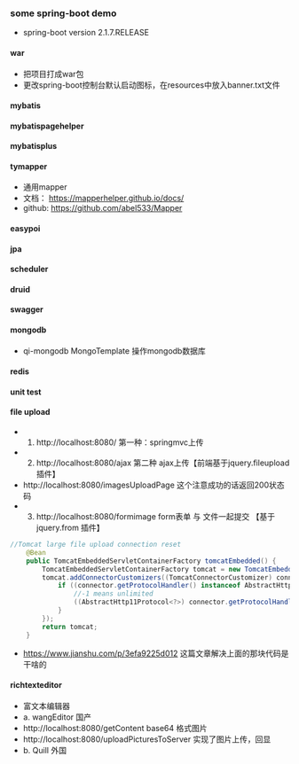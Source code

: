 ### some spring-boot demo
- spring-boot version 2.1.7.RELEASE
#### war
- 把项目打成war包
- 更改spring-boot控制台默认启动图标，在resources中放入banner.txt文件

#### mybatis

#### mybatispagehelper

#### mybatisplus

#### tymapper
- 通用mapper 
- 文档： https://mapperhelper.github.io/docs/
- github: https://github.com/abel533/Mapper

#### easypoi

#### jpa

#### scheduler

#### druid

#### swagger

#### mongodb
- qi-mongodb MongoTemplate 操作mongodb数据库 

#### redis

#### unit test

#### file upload

- 1. http://localhost:8080/ 第一种：springmvc上传
- 2. http://localhost:8080/ajax 第二种 ajax上传【前端基于jquery.fileupload 插件】
- http://localhost:8080/imagesUploadPage  这个注意成功的话返回200状态码
- 3. http://localhost:8080/formimage form表单 与 文件一起提交 【基于 jquery.from 插件】

```java
//Tomcat large file upload connection reset
    @Bean
    public TomcatEmbeddedServletContainerFactory tomcatEmbedded() {
        TomcatEmbeddedServletContainerFactory tomcat = new TomcatEmbeddedServletContainerFactory();
        tomcat.addConnectorCustomizers((TomcatConnectorCustomizer) connector -> {
            if ((connector.getProtocolHandler() instanceof AbstractHttp11Protocol<?>)) {
                //-1 means unlimited
                ((AbstractHttp11Protocol<?>) connector.getProtocolHandler()).setMaxSwallowSize(-1);
            }
        });
        return tomcat;
    }

```

-  https://www.jianshu.com/p/3efa9225d012 这篇文章解决上面的那块代码是干啥的

#### richtexteditor 
- 富文本编辑器
- a. wangEditor 国产
- http://localhost:8080/getContent base64 格式图片
- http://localhost:8080/uploadPicturesToServer 实现了图片上传，回显
- b. Quill 外国 